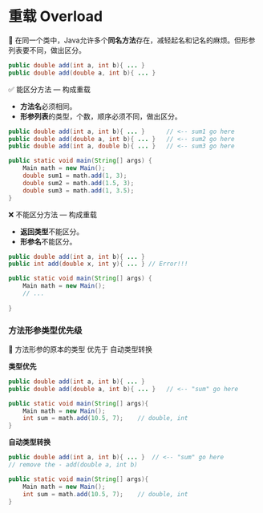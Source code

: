 # 重载 Overload

📌 在同一个类中，Java允许多个**同名方法**存在，减轻起名和记名的麻烦。但形参列表要不同，做出区分。

```java
public double add(int a, int b){ ... }
public double add(double a, int b){ ... }
```






✅ 能区分方法 — 构成重载

- **方法名**必须相同。
- **形参列表**的类型，个数，顺序必须不同，做出区分。

```java
public double add(int a, int b){ ... }		// <-- sum1 go here
public double add(double a, int b){ ... } 	// <-- sum2 go here
public double add(int a, double b){ ... }	// <-- sum3 go here

public static void main(String[] args) {
	Main math = new Main();
    double sum1 = math.add(1, 3);
    double sum2 = math.add(1.5, 3);
    double sum3 = math.add(1, 3.5);
}
```



❌ 不能区分方法 — 构成重载

- **返回类型**不能区分。
- **形参名**不能区分。

```java
public double add(int a, int b){ ... }
public int add(double x, int y){ ... } // Error!!!

public static void main(String[] args) {
	Main math = new Main();
	// ...
    
}
```



### 方法形参类型优先级

📌 方法形参的原本的类型 优先于 自动类型转换

**类型优先**

```java
public double add(int a, int b){ ... }
public double add(double a, int b){ ... } 	// <-- "sum" go here

public static void main(String[] args){
    Main math = new Main();
    int sum = math.add(10.5, 7);    // double, int
}
```

**自动类型转换**

```java
public double add(int a, int b){ ... }	// <-- "sum" go here
// remove the - add(double a, int b)

public static void main(String[] args){
    Main math = new Main();
    int sum = math.add(10.5, 7);    // double, int
}
```